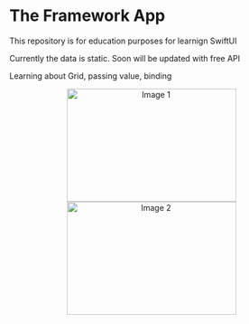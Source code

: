 #  The Framework App

This repository is for education purposes for learnign SwiftUI

Currently the data is static. Soon will be updated with free API

Learning about Grid, passing value, binding


<div align="center">
  <img src="https://github.com/drestwn/SwiftUI-TheFrameworkApp/blob/f035e3453aecd9a97ce9a784614ec3410ae7d006/Apple-Frameworks/Preview%20Content/Preview%20Assets.xcassets/Simulator%20Screenshot%20-%20iPhone%2015%20Pro%20-%202023-11-14%20at%2016.27.48.imageset/Simulator%20Screenshot%20-%20iPhone%2015%20Pro%20-%202023-11-14%20at%2016.27.48.png" alt="Image 1" width="300" height="200">
  <img src="https://github.com/drestwn/SwiftUI-TheFrameworkApp/blob/f035e3453aecd9a97ce9a784614ec3410ae7d006/Apple-Frameworks/Preview%20Content/Preview%20Assets.xcassets/Simulator%20Screenshot%20-%20iPhone%2015%20Pro%20-%202023-11-14%20at%2016.28.06.imageset/Simulator%20Screenshot%20-%20iPhone%2015%20Pro%20-%202023-11-14%20at%2016.28.06.png" alt="Image 2" width="300" height="200">
</div>

